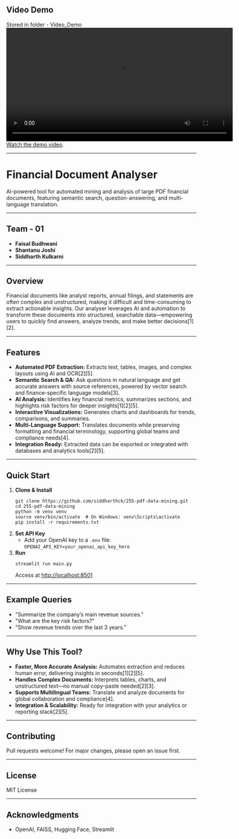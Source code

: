 ## Video Demo
Stored in folder - Video_Demo  
<video src="Video_Demo/video1292717714.mp4" width="600" controls></video>  
[Watch the demo video](Video_Demo/video1292717714.mp4).

---

# Financial Document Analyser

AI-powered tool for automated mining and analysis of large PDF financial documents, featuring semantic search, question-answering, and multi-language translation.

---

## Team - 01

- **Faisal Budhwani**
- **Shantanu Joshi**
- **Siddharth Kulkarni**

---


## Overview

Financial documents like analyst reports, annual filings, and statements are often complex and unstructured, making it difficult and time-consuming to extract actionable insights. Our analyser leverages AI and automation to transform these documents into structured, searchable data—empowering users to quickly find answers, analyze trends, and make better decisions[1][2].

---

## Features

- **Automated PDF Extraction:** Extracts text, tables, images, and complex layouts using AI and OCR[2][5].
- **Semantic Search & QA:** Ask questions in natural language and get accurate answers with source references, powered by vector search and finance-specific language models[3].
- **AI Analysis:** Identifies key financial metrics, summarizes sections, and highlights risk factors for deeper insights[1][2][5].
- **Interactive Visualizations:** Generates charts and dashboards for trends, comparisons, and summaries.
- **Multi-Language Support:** Translates documents while preserving formatting and financial terminology, supporting global teams and compliance needs[4].
- **Integration Ready:** Extracted data can be exported or integrated with databases and analytics tools[2][5].

---

## Quick Start

1. **Clone & Install**
    ```
    git clone https://github.com/siddharthck/255-pdf-data-mining.git
    cd 255-pdf-data-mining
    python -m venv venv
    source venv/bin/activate  # On Windows: venv\Scripts\activate
    pip install -r requirements.txt
    ```
2. **Set API Key**
    - Add your OpenAI key to a `.env` file:  
      `OPENAI_API_KEY=your_openai_api_key_here`
3. **Run**
    ```
    streamlit run main.py
    ```
    Access at [http://localhost:8501](http://localhost:8501)

---

## Example Queries

- "Summarize the company’s main revenue sources."
- "What are the key risk factors?"
- "Show revenue trends over the last 3 years."

---

## Why Use This Tool?

- **Faster, More Accurate Analysis:** Automates extraction and reduces human error, delivering insights in seconds[1][2][5].
- **Handles Complex Documents:** Interprets tables, charts, and unstructured text—no manual copy-paste needed[2][3].
- **Supports Multilingual Teams:** Translate and analyze documents for global collaboration and compliance[4].
- **Integration & Scalability:** Ready for integration with your analytics or reporting stack[2][5].

---

## Contributing

Pull requests welcome! For major changes, please open an issue first.

---

## License

MIT License

---

## Acknowledgments

- OpenAI, FAISS, Hugging Face, Streamlit
